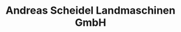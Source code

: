 ---
title: "Andreas Scheidel Landmaschinen GmbH"
url: /suderburg/andreas-scheidel-landmaschinen-gmbh/
shop: Allgemein
---